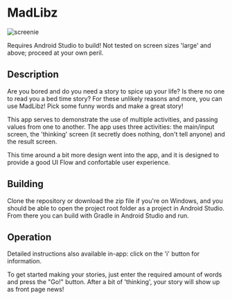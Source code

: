 # MadLibz

![screenie](/YuriSturkenboom-pset2/doc/screenshot_p.png)

Requires Android Studio to build!
Not tested on screen sizes 'large' and above; proceed at your own peril.

## Description
Are you bored and do you need a story to spice up your life? Is there no one to read you a bed time story? For these unlikely reasons and 
more, you can use MadLibz! Pick some funny words and make a great story!

This app serves to demonstrate the use of multiple activities, and passing values from one to another. The app uses three activities: the
main/input screen, the 'thinking' screen (it secretly does nothing, don't tell anyone) and the result screen.

This time around a bit more design went into the app, and it is designed to provide a good UI Flow and confortable user experience.

## Building
Clone the repository or download the zip file if you're on Windows, and you should be able to open the project root folder as a project in
Android Studio. From there you can build with Gradle in Android Studio and run.

## Operation
Detailed instructions also available in-app: click on the 'i' button for information.

To get started making your stories, just enter the required amount of words and press the "Go!" button.
After a bit of 'thinking', your story will show up as front page news!
